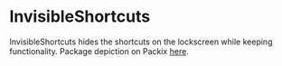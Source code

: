 # InvisibleShortcuts
InvisibleShortcuts hides the shortcuts on the lockscreen while keeping functionality. Package depiction on Packix [here](https://repo.packix.com/package/com.adriandev.invisibleshortcuts/).
